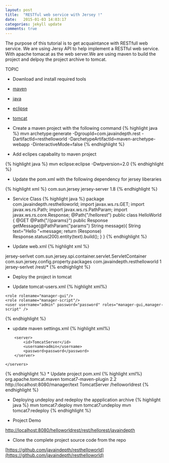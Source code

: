 ```yaml
---
layout: post
title:  "RESTful web service with Jersey !"
date:   2015-01-03 14:03:17
categories: jekyll update
comments: true
---
```

The purpose of this tutorial is to get acquaintance with RESTfull web service. We are using Jersy API to help implement a RESTful web service.
With apache tomacat as the web server.We are using maven to build the project and delpoy the project archive to tomcat. 

TOPIC

* Download and install required tools
 * [maven](http://maven.apache.org/)
 * [java](http://www.oracle.com/technetwork/java/javase/downloads/jdk7-downloads-1880260.html)
 * [eclipse](https://eclipse.org/downloads/)
 * [tomcat](http://tomcat.apache.org/download-70.cgi)

* Create a maven project with the following command
{% highlight java %}
mvn archetype:generate -DgroupId=com.javaindepth.rest -DartifactId=resthelloworld -DarchetypeArtifactId=maven-archetype-webapp -DinteractiveMode=false
{% endhighlight %}

* Add eclipes capabality to maven project

{% highlight java %}
mvn eclipse:eclipse -Dwtpversion=2.0
{% endhighlight %}


* Update the pom.xml with the following dependency for jersey liberaries

{% highlight xml %}
<dependencies> 
    <dependency>
        <groupId>com.sun.jersey</groupId>
        <artifactId>jersey-server</artifactId>
        <version>1.8</version>
    </dependency>
</dependencies>
{% endhighlight %}

* Service Class
{% highlight java %}
    package com.javaindepth.resthelloworld;
    import javax.ws.rs.GET;
    import javax.ws.rs.Path;
    import javax.ws.rs.PathParam;
    import javax.ws.rs.core.Response;
    @Path("/hellorest")
    public class HelloWorld {
        @GET
        @Path("/{params}")
        public Response getMessage(@PathParam("params") String message){
            String text="Hello "+message;
            return (Response) Response.status(200).entity(text).build();
    }
    }
{% endhighlight %}

* Update web.xml
{% highlight xml %}
<servlet>
    <servlet-name>jersey-serlvet</servlet-name>
    <servlet-class>
                 com.sun.jersey.spi.container.servlet.ServletContainer
            </servlet-class>
    <init-param>
         <param-name>com.sun.jersey.config.property.packages</param-name>
         <param-value>com.javaindepth.resthelloworld</param-value>
    </init-param>
    <load-on-startup>1</load-on-startup>
</servlet>

<servlet-mapping>
    <servlet-name>jersey-serlvet</servlet-name>
    <url-pattern>/rest/*</url-pattern>
</servlet-mapping>
{% endhighlight %}

* Deploy the project in tomcat

 * Update tomcat-users.xml
{% highlight xml%}
<?xml version='1.0' encoding='utf-8'?>
<tomcat-users>
 
	<role rolename="manager-gui"/>
	<role rolename="manager-script"/>
	<user username="admin" password="password" roles="manager-gui,manager-script" />
 
</tomcat-users>
{% endhighlight %}

 * update maven settings.xml
{% highlight xml%}
<?xml version="1.0" encoding="UTF-8"?>
<settings >
	<servers>
 
		<server>
			<id>TomcatServer</id>
			<username>admin</username>
			<password>password</password>
		</server>
 
	</servers>
</settings>
{% endhighlight %}
 * Update project pom.xml
{% highlight xml%}
	<plugin>
		<groupId>org.apache.tomcat.maven</groupId>
		<artifactId>tomcat7-maven-plugin</artifactId>
		<version>2.2</version>
		<configuration>
			<url>http://localhost:8080/manager/text</url>
			<server>TomcatServer</server>
			<path>/helloworldrest</path>
		</configuration>
	</plugin>
{% endhighlight %}

 * Deploying undeploy and redeploy the appplication archive
{% highlight java %}
mvn tomcat7:deploy 
mvn tomcat7:undeploy 
mvn tomcat7:redeploy
{% endhighlight %}

* Project Demo

 [http://localhost:8080/helloworldrest/rest/hellorest/javaindepth](http://localhost:8080/helloworldrest/rest/hellorest/javaindepth)

* Clone the complete project source code from the repo

[https://github.com/javaindepth/resthelloworld](https://github.com/javaindepth/resthelloworld)

